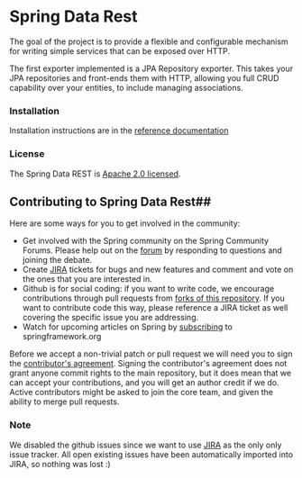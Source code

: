 # Spring Data Rest

The goal of the project is to provide a flexible and configurable mechanism for writing simple services that can be exposed over HTTP.

The first exporter implemented is a JPA Repository exporter. This takes your JPA repositories and front-ends them with HTTP, allowing you full CRUD capability over your entities, to include managing associations.

### Installation

Installation instructions are in the [reference documentation](http://docs.spring.io/spring-data/rest/docs/current/reference/html/install-chapter.html)

### License

The Spring Data REST is [Apache 2.0 licensed](http://www.apache.org/licenses/LICENSE-2.0.html).

## Contributing to Spring Data Rest##

Here are some ways for you to get involved in the community:

* Get involved with the Spring community on the Spring Community Forums.  Please help out on the [forum](http://forum.springsource.org/forumdisplay.php?f=27) by responding to questions and joining the debate.
* Create [JIRA](https://jira.springsource.org/browse/DATAREST) tickets for bugs and new features and comment and vote on the ones that you are interested in.
* Github is for social coding: if you want to write code, we encourage contributions through pull requests from [forks of this repository](http://help.github.com/forking/). If you want to contribute code this way, please reference a JIRA ticket as well covering the specific issue you are addressing.
* Watch for upcoming articles on Spring by [subscribing](http://www.springsource.org/node/feed) to springframework.org

Before we accept a non-trivial patch or pull request we will need you to sign the [contributor's agreement](https://support.springsource.com/spring_committer_signup).  Signing the contributor's agreement does not grant anyone commit rights to the main repository, but it does mean that we can accept your contributions, and you will get an author credit if we do.  Active contributors might be asked to join the core team, and given the ability to merge pull requests.

### Note
We disabled the github issues since we want to use [JIRA](https://jira.spring.io/browse/DATAREST) as the only only issue tracker.
All open existing issues have been automatically imported into JIRA, so nothing was lost :)
